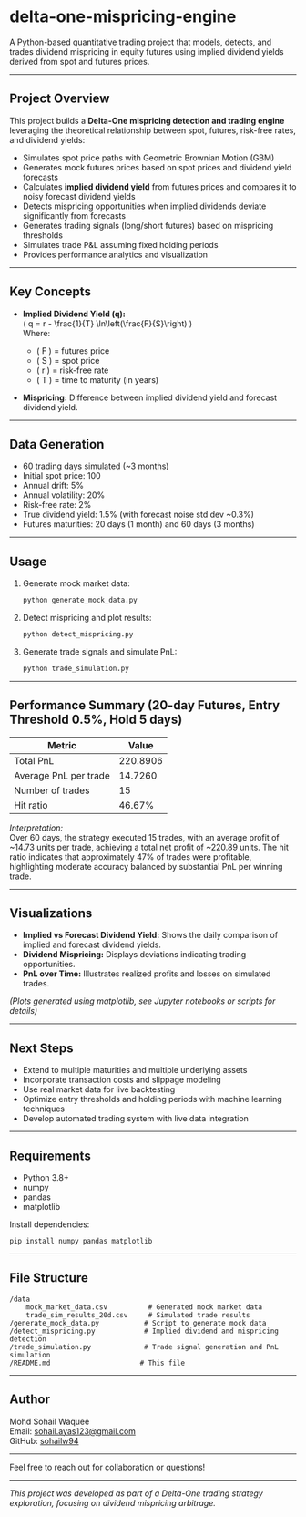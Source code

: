 # delta-one-mispricing-engine

A Python-based quantitative trading project that models, detects, and trades dividend mispricing in equity futures using implied dividend yields derived from spot and futures prices.

---

## Project Overview

This project builds a **Delta-One mispricing detection and trading engine** leveraging the theoretical relationship between spot, futures, risk-free rates, and dividend yields:

- Simulates spot price paths with Geometric Brownian Motion (GBM)
- Generates mock futures prices based on spot prices and dividend yield forecasts
- Calculates **implied dividend yield** from futures prices and compares it to noisy forecast dividend yields
- Detects mispricing opportunities when implied dividends deviate significantly from forecasts
- Generates trading signals (long/short futures) based on mispricing thresholds
- Simulates trade P&L assuming fixed holding periods
- Provides performance analytics and visualization

---

## Key Concepts

- **Implied Dividend Yield (q):**  
  \( q = r - \frac{1}{T} \ln\left(\frac{F}{S}\right) \)  
  Where:  
  - \( F \) = futures price  
  - \( S \) = spot price  
  - \( r \) = risk-free rate  
  - \( T \) = time to maturity (in years)

- **Mispricing:** Difference between implied dividend yield and forecast dividend yield.

---

## Data Generation

- 60 trading days simulated (~3 months)
- Initial spot price: 100
- Annual drift: 5%
- Annual volatility: 20%
- Risk-free rate: 2%
- True dividend yield: 1.5% (with forecast noise std dev ~0.3%)
- Futures maturities: 20 days (1 month) and 60 days (3 months)

---

## Usage

1. Generate mock market data:  
   ```bash
   python generate_mock_data.py
   ```

2. Detect mispricing and plot results:  
   ```bash
   python detect_mispricing.py
   ```

3. Generate trade signals and simulate PnL:  
   ```bash
   python trade_simulation.py
   ```

---

## Performance Summary (20-day Futures, Entry Threshold 0.5%, Hold 5 days)

| Metric               | Value      |
|----------------------|------------|
| Total PnL            | 220.8906   |
| Average PnL per trade | 14.7260    |
| Number of trades     | 15         |
| Hit ratio            | 46.67%     |

*Interpretation:*  
Over 60 days, the strategy executed 15 trades, with an average profit of ~14.73 units per trade, achieving a total net profit of ~220.89 units. The hit ratio indicates that approximately 47% of trades were profitable, highlighting moderate accuracy balanced by substantial PnL per winning trade.

---

## Visualizations

- **Implied vs Forecast Dividend Yield:** Shows the daily comparison of implied and forecast dividend yields.
- **Dividend Mispricing:** Displays deviations indicating trading opportunities.
- **PnL over Time:** Illustrates realized profits and losses on simulated trades.

*(Plots generated using matplotlib, see Jupyter notebooks or scripts for details)*

---

## Next Steps

- Extend to multiple maturities and multiple underlying assets
- Incorporate transaction costs and slippage modeling
- Use real market data for live backtesting
- Optimize entry thresholds and holding periods with machine learning techniques
- Develop automated trading system with live data integration

---

## Requirements

- Python 3.8+
- numpy
- pandas
- matplotlib

Install dependencies:  
```bash
pip install numpy pandas matplotlib
```

---

## File Structure

```
/data
    mock_market_data.csv          # Generated mock market data
    trade_sim_results_20d.csv     # Simulated trade results
/generate_mock_data.py           # Script to generate mock data
/detect_mispricing.py            # Implied dividend and mispricing detection
/trade_simulation.py             # Trade signal generation and PnL simulation
/README.md                      # This file
```

---

## Author

Mohd Sohail Waquee  
Email: sohail.ayas123@gmail.com  
GitHub: [sohailw94](https://github.com/sohailw94/repositories)

---

Feel free to reach out for collaboration or questions!

---

*This project was developed as part of a Delta-One trading strategy exploration, focusing on dividend mispricing arbitrage.*
